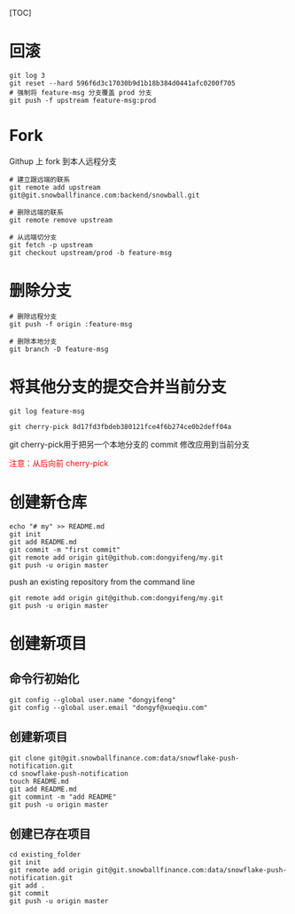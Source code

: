 [TOC]

# 回滚

```shell
git log 3
git reset --hard 596f6d3c17030b9d1b18b384d0441afc0200f705
# 强制将 feature-msg 分支覆盖 prod 分支
git push -f upstream feature-msg:prod
```



# Fork

Githup 上 fork 到本人远程分支

```shell
# 建立跟远端的联系
git remote add upstream git@git.snowballfinance.com:backend/snowball.git

# 删除远端的联系
git remote remove upstream

# 从远端切分支
git fetch -p upstream
git checkout upstream/prod -b feature-msg
```



# 删除分支

```shell
# 删除远程分支
git push -f origin :feature-msg

# 删除本地分支
git branch -D feature-msg
```

# 将其他分支的提交合并当前分支

```shell
git log feature-msg

git cherry-pick 8d17fd3fbdeb380121fce4f6b274ce0b2deff04a
```

git cherry-pick用于把另一个本地分支的 commit 修改应用到当前分支

<font color=red>注意：从后向前 cherry-pick</font>

# 创建新仓库

```shell
echo "# my" >> README.md
git init
git add README.md
git commit -m "first commit"
git remote add origin git@github.com:dongyifeng/my.git
git push -u origin master
```

push an existing repository from the command line

```shell
git remote add origin git@github.com:dongyifeng/my.git
git push -u origin master
```



# 创建新项目

## 命令行初始化

```shell
git config --global user.name "dongyifeng"
git config --global user.email "dongyf@xueqiu.com"
```



## 创建新项目

```shell
git clone git@git.snowballfinance.com:data/snowflake-push-notification.git
cd snowflake-push-notification
touch README.md
git add README.md
git commint -m "add README"
git push -u origin master
```



## 创建已存在项目

```shell
cd existing_folder
git init
git remote add origin git@git.snowballfinance.com:data/snowflake-push-notification.git
git add .
git commit
git push -u origin master
```

